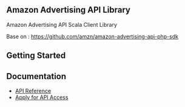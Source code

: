 ## Amazon Advertising API Library
Amazon Advertising API Scala Client Library

Base on : https://github.com/amzn/amazon-advertising-api-php-sdk

## Getting Started

## Documentation
- [API Reference](https://advertising.amazon.com/API/docs/v2/guides/get_started)
- [Apply for API Access](https://advertising.amazon.com/about-api)
